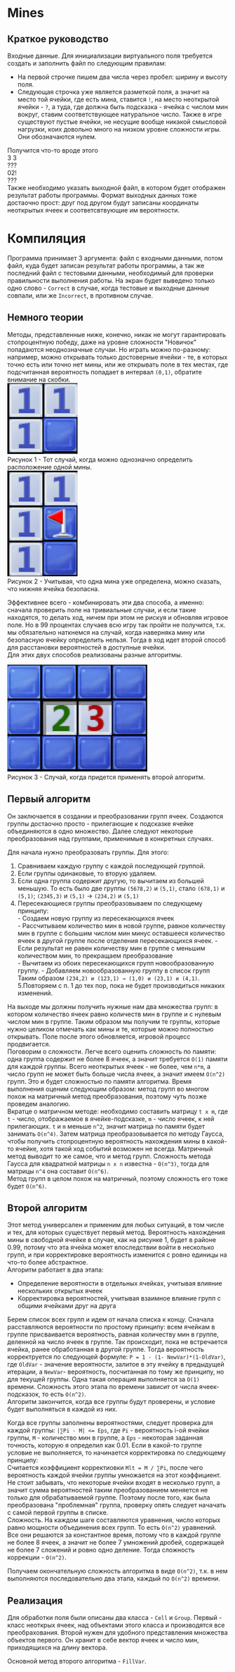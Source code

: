 # Mines

## Краткое руководство 
Входные данные. Для инициализации виртуального поля требуется создать и заполнить файл по следующим правилам:
- На первой строчке пишем два числа через пробел: ширину и высоту поля.
- Следующая строчка уже является разметкой поля, а значит на место той ячейки, где есть мина, ставится `!`, на место неоткрытой ячейки - `?`, а туда, где должна быть подсказка - ячейка с числом мин вокруг, ставим соответствующее натуральное число. Также в игре существуют пустые ячейки, не несущие вообще никакой смысловой нагрузки, коих довольно много на низком уровне сложности игры. Они обозначаются нулем.  

Получится что-то вроде этого  
  3 3  
  ???  
  02!  
  ???  
Также необходимо указать выходной файл, в котором будет отображен результат работы программы. Формат выходных данных тоже достаочно прост: друг под другом будут записаны координаты неоткрытых ячеек и соответсвтвующие им вероятности. 

# Компиляция 
Программа принимает 3 аргумента: файл с входными данными, потом файл, куда будет записан результат работы программы, а так же последний файл с тестовыми данными, необходимый для проверки правильности выполнения работы. 
На экран будет выведено только одно слово - `Correct` в случае, когда тестовые и выходные данные совпали, или же `Incorrect`, в противном случае.

## Немного теории
Методы, представленные ниже, конечно, никак не могут гарантировать стопроцентную победу, даже на уровне сложности "Новичок" попадаются неоднозначные случаи. Но играть можно по-разному: например, можно открывать только достоверные ячейки - те, в которых точно есть или точно нет мины, или же открывать поле в тех местах, где подсчитанная вероятность попадает в интервал `(0,1)`, обратите внимание на скобки.  
![](img/1.png)  
Рисунок 1 - Тот случай, когда можно однозначно определить расположение одной мины.  
![](img/2.png)   
Рисунок 2  - Учитывая, что одна мина уже определена, можно сказать, что нижняя ячейка безопасна.  

Эффективнее всего - комбинировать эти два способа, а именно: сначала проверить поле на тривиальные случаи, и если такие находятся, то делать ход, ничем при этом не рискуя и обновляя игровое поле. Но в 99 процентах случаев всю игру так пройти не получится, т.к. мы обязательно наткнемся на случай, когда наверняка мину или безопасную ячейку определить нельзя. Тогда в ход идет второй способ для расстановки вероятностей в доступные ячейки.  
Для этих двух способов реализованы разные алгоритмы.  

![](img/3.png)   
Рисунок 3  - Случай, когда придется применять второй алгоритм.  

## Первый алгоритм  

Он заключается в создании и преобразовании групп ячеек. Создаются группы достаочно просто - прилегающие к подсказке ячейке объединяются в одно множество. Далее следуют некоторые преобразования над группами, применимые в конкретных случаях.  

Для начала нужно преобразовать группы. Для этого:  

1. Сравниваем каждую группу с каждой последующей группой.  
2. Если группы одинаковые, то вторую удаляем.   
3. Если одна группа содержит другую, то вычитаем из большей меньшую. То есть было две группы `(5678,2)` и `(5,1)`, стало `(678,1)` и `(5,1)`; `(2345,3)` и `(5,1)` → `(234,2)` и `(5,1)`  
4. Пересекающиеся группы преобразовываем по следующему принципу:  
        - Создаем новую группу из пересекающихся ячеек  
        - Рассчитываем количество мин в новой группе, равное количеству мин в группе с большим числом мин минус оставшееся количество ячеек в другой группе после отделения пересекающихся ячеек.
        - Если результат не равен количеству мин в группе с меньшим количеством мин, то прекращаем преобразование  
        - Вычитаем из обоих пересекающихся групп новообразованную группу.
        - Добавляем новообразованную группу в список групп  
    Таким образом `(234,2) и (123,1) → (1,0) и (23,1) и (4,1)`.
5.Повторяем с п. 1 до тех пор, пока не будет производиться никаких изменений.  

На выходе мы должны получить нужные нам два множества групп: в котором количество ячеек равно количеств мин в группе и с нулевым числом мин в группе. Таким образом мы получим те группы, которые нужно целиком отмечать как мины и те, которые можно полностью открывать. Поле после этого обновляется, игровой процесс продвигается.   
Поговорим о сложности. Легче всего оценить сложность по памяти: одна группа содержит не более 8 ячеек, а значит требуется `O(1)` памяти для каждой группы. Всего неоткрытых ячеек - не более, чем `n*m`, а число групп не может быть больше числа ячеек, а значит имеем `O(n^2)` групп. Это и будет сложностью по памяти алгоритма. Время выполнения оценим следующим образом: метод групп во многом похож на матричный метод преобразования, поэтому чуть позже проведем аналогию.  
Вкратце о матричном методе: необходимо составить матрицу `t x m`, где `t` - число, отображаемое в ячейке-подсказке, `m` - число ячеек, к ней прилегающих. `t` и `m` меньше `n^2`, значит матрица по памяти будет занимать `O(n^4)`. Затем матрица преобразовывается по методу Гаусса, чтобы получить стопроцентную вероятность нахождения мины в какой-то ячейке, хотя такой ход событий возможен не всегда. Матричный метод выводит то же самое, что и метод групп. Сложность метода Гаусса для квадратной матрицы `n x n` известна - `O(n^3)`, тогда для матрицы `n^4` она составит `O(n^6)`.  
Метод групп в целом похож на матричный, поэтому сложность его тоже будет `O(n^6)`. 

## Второй алгоритм  

Этот метод универсален и применим для любых ситуаций, в том числе и тех, для которых существует первый метод. Вероятность нахождения мины в свободной ячейке в случае, как на рисунке 1, будет в районе 0.99, потому что эта ячейка может впоследствии войти в несколько групп, и при корректировке вероятность изменится с ровно единицы на что-то более абстрактное.  
Алгоритм работает в два этапа:
- Определение вероятности в отдельных ячейках, учитывая влияние нескольких открытых ячеек
- Корректировка вероятностей, учитывая взаимное влияние групп с общими ячейками друг на друга   

Берем список всех групп и идем от начала списка к концу. Сначала расставляются вероятности по простому принципу: всем ячейкам в группе присваивается вероятность, равная количеству мин в группе, деленной на число ячеек в группе. Так происходит, пока не встречается ячейка, ранее обработанная в другой группе. Тогда вероятность корректруется по следующей формуле: `P = 1 - (1- NewVar)*(1-OldVar)`, где `OldVar` - значение вероятности, залитое в эту ячейку в предыдущей итерации, а `NewVar`- вероятность, посчитанная по тому же принципу, но для текущей группы. Одна такая операция выполняется за `O(1)` времени. Сложность этого этапа по времени зависит от числа ячеек-подсказок, то есть `O(n^2)`.  
Алгоритм закончится, когда все группы будут проверены, и условие будет выполняться в каждой из них.  
 
Когда все группы заполнены вероятностями, следует проверка для каждой группы: `|∑Pi - M| <= Eps`, где `Pi` - вероятность i-ой ячейки группы, `M` - количество мин в группе, а `Eps` - некоторая заданная точность, которую я определил как 0.01. Если в какой-то группе условие не выполняется, то начинается корректировка по следующему принципу:  
Считается коэффициент корректиовки `Mlt = M / ∑Pi`, после чего вероятность каждой ячейки группы умножается на этот коэффициент. Не стоит забывать, что некоторые ячейки входят в несколько групп, а значит сумма вероятностей таким преобразованием меняется не только для обрабатываемой группе. Поэтому после того, как была преобразована "проблемная" группа, проверку опять следует начачать с самой первой группы в списке.   
Сложность. На каждом шаге составляются уравнения, число которых равно мощности объединения всех групп. То есть `O(n^2)` уравнений. Все они решаются за константное время, потому что в каждой группе не более 8 ячеек, а значит не более 7 умножений дробей, содержащей не более 7 сложений и ровно одно деление. Тогда сложность коррекции - `O(n^2)`.  

Получаем окончательную сложность алгоритма в виде `O(n^2)`, т.к. в нем выполняются последовательно два этапа, каждый по `O(n^2)` времени.  

## Реализация  
Для обработки поля были описаны два класса - `Cell` и `Group`. Первый - класс неоткрых ячеек, над объектами этого класса и производятся все преобрахования. Второй нужен для удобного представления множества объектов первого. Он хранит в себе вектор ячеек и число мин, приходящихся на длину вектора.  

Основной метод второго алгоритма - `FillVar`.

